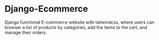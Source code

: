 # Django-Ecommerce

Django functional E-commerce website with tailwindcss, where users can browser a list of products by categories, add the items to the cart, and manage their orders.


